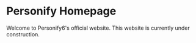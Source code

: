 # Personify Homepage

Welcome to Personify6's official website. This website is currently under construction.
